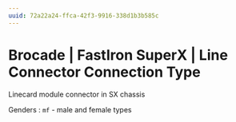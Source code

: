 ```yaml
---
uuid: 72a22a24-ffca-42f3-9916-338d1b3b585c
---
```

# Brocade | FastIron SuperX | Line Connector Connection Type

Linecard module connector in SX chassis

Genders
: `mf` - male and female types
